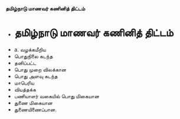 **தமிழ்நாடு மாணவர் கணினித் திட்டம்**
- # தமிழ்நாடு மாணவர் கணினித் திட்டம்
- a. வழக்கமீறிய
- பொதுநிலை கடந்த
- தனிப்பட்ட
- பொது முறை விலக்கான
- பொது அளவு கடந்த
- மாபெரிய
- வியத்தக்க
- பணியாளர் வகையில் பொது மிகையான
- துணை மிகையான
- துணையிணைப்பான.

